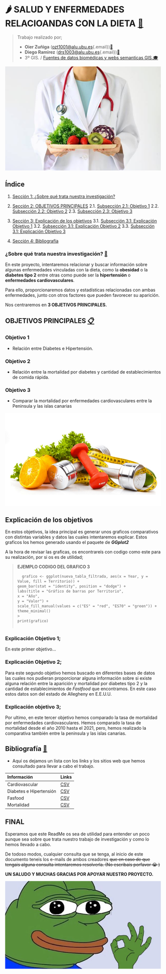 # 🌶️ SALUD Y ENFERMEDADES RELACIOANDAS CON LA DIETA [🍌](https://emojipedia.org/shortcodes)

> Trabajo realizado por;
>
> -   **Oier Zuñiga** ([ozt1001\@alu.ubu.es](mailto:ozt1001@alu.ubu.es){.email})[📩](https://emojipedia.org/shortcodes)
> -   **Diego Ramirez** ([drs1003\@alu.ubu.es](mailto:drs1003@alu.ubu.es){.email})[📩](https://emojipedia.org/shortcodes)
> -   3º GIS. / [Fuentes de datos biomédicas y webs semanticas GIS.](https://ubuvirtual.ubu.es/course/view.php?id=14468)[🎓](https://emojipedia.org/shortcodes)

![🥝](Fotos/Portada.jpg)

## Índice

1.  [Sección 1: ¿Sobre qué trata nuestra investigación?](#sección-1-¿Sobre-qué-trata-nuestra-investigación?)

2.  [Sección 2: OBJETIVOS PRINCIPALES](#sección-2-OBJETIVOS-PRINCIPALES) 2.1. [Subsección 2.1: Objetivo 1](#subsección-21-Objetivo-1) 2.2. [Subsección 2.2: Objetivo 2](#subsección-22-Objetivo-2) 2.3. [Subsección 2.3: Objetivo 3](#subsección-22-Objetivo-3)

3.  [Sección 3: Explicación de los objetivos](#sección-3-Explicación-de-los-objetivos) 3.1. [Subsección 3.1: Explicación Objetivo 1](#subsección-21-Explicación-Objetivo-1) 3.2. [Subsección 3.1: Explicación Objetivo 2](#subsección-21-Explicación-Objetivo-2) 3.3. [Subsección 3.1: Explicación Objetivo 3](#subsección-21-Explicación-Objetivo-3)

4.  [Sección 4: Bibliografía](#sección-4-Bibliografía)

### ¿Sobre qué trata nuestra investigación? [🔎](https://emojipedia.org/shortcodes)

En este proyecto, intentaremos relacionar y buscar información sobre algunas enfermedades vinculadas con la dieta, como la **obesidad** o la **diabetes tipo 2** entre otras como puede ser la **hipertensión** o **enfermedades cardiovasculares**.

Para ello, proporcionaremos datos y estadísticas relacionadas con ambas enfermedades, junto con otros factores que pueden favorecer su aparición.

Nos centraremos en **3 OBJETIVOS PRINCIPALES.**

## OBJETIVOS PRINCIPALES [📋](https://emojipedia.org/shortcodes)

### **Objetivo 1**

-   Relación entre Diabetes e Hipertensión.

### **Objetivo 2**

-   Relación entre la mortalidad por diabetes y cantidad de establecimientos de comida rápida.

### **Objetivo 3**

-   Comparar la mortalidad por enfermedades cardiovasculares entre la Peninsula y las islas canarias

![💪](Fotos/DietaDeporte.jpg)

## Explicación de los objetivos

En estos objetivos, la idea principal es generar unos graficos comparativos con distintas variables y datos las cuales intentaremos explicar. Estos graficos los hemos generado usando el paquete de ***GGplot2***

A la hora de revisar las graficas, os encontrareís con codigo como este para su realización, por si os es de utilidad;

> **EJEMPLO CODIGO DEL GRAFICO 3**
>
> ```{r}
>   grafico <- ggplot(nueva_tabla_filtrada, aes(x = Year, y = Value, fill = Territorio)) +
> geom_bar(stat = "identity", position = "dodge") +
> labs(title = "Gráfico de barras por Territorio",
> x = "Año",
> y = "Valor") +
> scale_fill_manual(values = c("ES" = "red", "ES70" = "green")) +
> theme_minimal()
> >
> print(grafico)
>  
> ```

### **Explicación Objetivo 1**;

En este primer objetivo...

### **Explicación Objetivo 2**;

Para este segundo objetivo hemos buscado en diferentes bases de datos las cuales nos pudieran proporcionar alguna información sobre si existe alguna relación entre la aparición y mortalidad por diabetes tipo 2 y la cantidad de establecimientos de *Fastfood* que encontramos. En este caso estos datos son del estado de Allegheny en E.E.U.U.

### **Explicación objetivo 3**;

Por ultimo, en este tercer objetivo hemos comparado la tasa de mortalidad por enfermedades cardiovasculares. Hemos comparado la tasa de mortalidad desde el año 2010 hasta el 2021, pero, hemos realizado la comparativa también entre la peninsula y las islas canarias.

## Bibliografía [📰](https://emojipedia.org/shortcodes)

-   Aquí os dejamos un lista con los links y los sitios web que hemos consultado para llevar a cabo el trabajo.

| **Información**         | **Links**                                                                                   |
|:------------------------|:--------------------------------------------------------------------------------------------|
| Cardiovascular          | [CSV](https://www3.gobiernodecanarias.org/aplicaciones/appsistac/ods/3-4-1/)                |
| Diabetes e Hipertensión | [CSV](https://catalog.data.gov/dataset/diabetes-hypertension-comorbidity)                   |
| Fasfood                 | [CSV](https://catalog.data.gov/dataset/allegheny-county-fast-food-establishments#sec-dates) |
| Mortalidad              | [CSV](https://catalog.data.gov/dataset/allegheny-county-mortality-indicators)               |

## FINAL

Esperamos que este ReadMe os sea de utilidad para entender un poco aunque sea sobre que trata nuestro trabajo de investigación y como lo hemos llevado a cabo.

De todoso modos, cualquier consulta que se tenga, al inicio de este documento teneis los e-mails de ambos creadores ~~que en caso de que tengais alguna consulta intentaremos resolverla. (No escribais porfavor 😭 )~~

**UN SALUDO Y MUCHAS GRACIAS POR APOYAR NUESTRO PROYECTO.**

![**FIN**](Fotos/Despedida.jpg)
